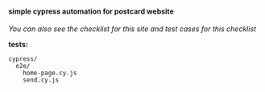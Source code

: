 #### simple cypress automation for postcard website ####

*You can also see the checklist for this site and test cases for this checklist*

**tests:**

    cypress/
      e2e/
        home-page.cy.js
        send.cy.js

[1]: https://kot.qa.studio/kot/edu/postcard/c28db484-454f-4450-bb46-60eddca1ebba/
[2]: https://miro.com/app/board/uXjVMhjb6NQ=/?moveToWidget=3458764568902140034&cot=14
[3]: https://app.qase.io/project/APQSP